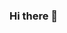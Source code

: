 ### Hi there 👋

<!--
**hjanday/hjanday** is a ✨ _special_ ✨ repository because its `README.md` (this file) appears on your GitHub profile.

I am Harpreet Janday, an incoming first year Computer Science student. I am currently learning web development(and kinda suck at it)
